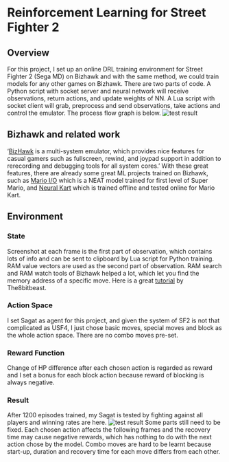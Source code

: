 # Reinforcement Learning for Street Fighter 2
## Overview
For this project, I set up an online DRL training environment for Street Fighter 2 (Sega MD) on Bizhawk and with the same method, we could train models for any other games on Bizhawk.
There are two parts of code. A Python script with socket server and neural network will receive observations, return actions, and update weights of NN. A Lua script with socket client will grab, preprocess and send observations, take actions and control the emulator. The process flow graph is below.
![test result](https://github.com/RuochenLiu/StreetFighter2-DeepRL-Model-on-Bizhawk/blob/master/image/Deep%20RL%20for%20Street%20Fighter%202.jpg)
## Bizhawk and related work
‘[BizHawk](http://tasvideos.org/BizHawk.html) is a multi-system emulator, which provides nice features for casual gamers such as fullscreen, rewind, and joypad support in addition to rerecording and debugging tools for all system cores.’
With these great features, there are already some great ML projects trained on Bizhawk, such as [Mario I/O](https://pastebin.com/ZZmSNaHX) which is a NEAT model trained for first level of Super Mario, and [Neural Kart](https://github.com/rameshvarun/NeuralKart) which is trained offline and tested online for Mario Kart.
## Environment
### State
Screenshot at each frame is the first part of observation, which contains lots of info and can be sent to clipboard by Lua script for Python training. RAM value vectors are used as the second part of observation. RAM search and RAM watch tools of Bizhawk helped a lot, which let you find the memory address of a specific move. Here is a great [tutorial](https://www.youtube.com/watch?v=zsPLCIAJE5o&t=2064s) by The8bitbeast.
### Action Space
I set Sagat as agent for this project, and given the system of SF2 is not that complicated as USF4, I just chose basic moves, special moves and block as the whole action space. There are no combo moves pre-set.
### Reward Function
Change of HP difference after each chosen action is regarded as reward and I set a bonus for each block action because reward of blocking is always negative.
### Result
After 1200 episodes trained, my Sagat is tested by fighting against all players and winning rates are here.
![test result](https://github.com/RuochenLiu/StreetFighter2-DeepRL-Model-on-Bizhawk/blob/master/image/test_result.png)
Some parts still need to be fixed. Each chosen action affects the following frames and the recovery time may cause negative rewards, which has nothing to do with the next action chose by the model. Combo moves are hard to be learnt because start-up, duration and recovery time for each move differs from each other.
